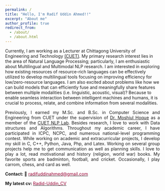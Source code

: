```yaml
---
permalink: /
title: "Hello, I'm Radif Uddin Ahmed!!"
excerpt: "About me"
author_profile: true
redirect_from: 
  - /about/
  - /about.html
---
```


<!---
<p align="justify">
  <b><font color="red"><h2> (Under Construction)</h2></font></b>
</p>
-->

<p align="justify">

Currently, I am working as a Lecturer at Chittagong University of Engineering and Technology <a href="https://www.cuet.ac.bd/">(CUET)</a>. My primary research interest lies in the area of Natural Language Processing; particularly, I am enthusiastic about Multilingual and Multimodal NLP research. I am interested in exploring how existing resources of resource-rich languages can be effectively utilized to develop multilingual tools focusing on improving efficiency for low/zero-resource languages. I am also excited about problems like how we can build models that can efficiently fuse and meaningfully share features between multiple modalities (i.e. linguistic, acoustic, visual)? Because to enable seamless interaction between intelligent machines and humans, it is crucial to process, relate, and combine information from several modalities.
</p> 
 
<p align="justify">
Previously, I earned my M.Sc. and B.Sc. in Computer Science and Engineering from CUET under the supervision of <a href="https://cuetnlp.com/people/"> Dr. Moshiul Hoque</a> as a member of the <a href="https://cuetnlp.com/people/"> CUET NLP Lab</a>. Besides research, I love to work with Data structures and Algorithms. Throughout my academic career, I have participated in ICPC, NCPC, and numerous national-level programming contest. While working on academic and extracurricular projects, I develop my skill in C, C++, Python, Java, Php, and Latex. Working on several group projects help me to get communication as well as planning skills. I love to play a lot, read motivational and history (religion, world war) books. My favorite sports are badminton, football, and cricket. Occasionally, I play carrom, chess, and card as well.
</p>

<b>Contact: 📧</b> [<font color= "#990033" >radifuddinahmed@gmail.com</font>](radifuddinahmed@gmail.com)

<b>My latest cv: </b> <a href="../files/CV_RadifUddinAhmed.pdf"><font color="#990033">Radid-Uddin_CV</font></a>

